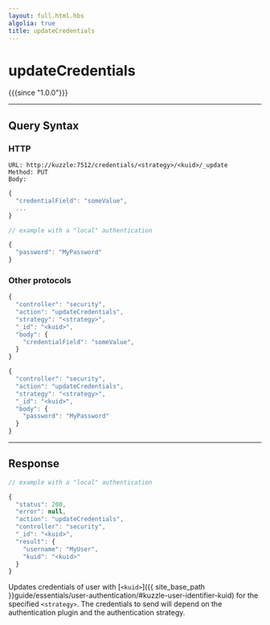 ```yaml
---
layout: full.html.hbs
algolia: true
title: updateCredentials
---
```



# updateCredentials

{{{since "1.0.0"}}}



---

## Query Syntax

### HTTP

```http
URL: http://kuzzle:7512/credentials/<strategy>/<kuid>/_update
Method: PUT  
Body:
```

```js
{
  "credentialField": "someValue",
  ...
}

// example with a "local" authentication

{
  "password": "MyPassword"
}
```

### Other protocols

```js
{
  "controller": "security",
  "action": "updateCredentials",
  "strategy": "<strategy>",
  "_id": "<kuid>",
  "body": {
    "credentialField": "someValue",
  }
}
```

```js
{
  "controller": "security",
  "action": "updateCredentials",
  "strategy": "<strategy>",
  "_id": "<kuid>",
  "body": {
    "password": "MyPassword"
  }
}
```

---

## Response

```javascript
// example with a "local" authentication

{
  "status": 200,
  "error": null,
  "action": "updateCredentials",
  "controller": "security",
  "_id": "<kuid>",
  "result": {
    "username": "MyUser",
    "kuid": "<kuid>"
  }
}
```

Updates credentials of user with [`<kuid>`]({{ site_base_path }}guide/essentials/user-authentication/#kuzzle-user-identifier-kuid) for the specified `<strategy>`. The credentials to send will depend on the authentication plugin and the authentication strategy.
